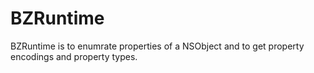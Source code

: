 BZRuntime
=========

BZRuntime is to enumrate properties of a NSObject and to get property encodings and property types.
